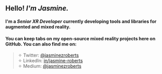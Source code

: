 ## Hello! *I'm Jasmine.* 

#### I'm a *Senior XR Developer* currently developing tools and libraries for augmented and mixed reality. 

#### You can keep tabs on my open-source mixed reality projects here on GitHub. You can also find me on:  

> ✧ Twitter: [@jasminezroberts](https://www.twitter.com/jasminezroberts)<br/>
> ✧ LinkedIn: [in/jasmine-roberts](https://www.linkedin.com/in/jasmine-roberts)<br/>
> ✧ Medium: [@jasminezroberts](https://www.medium.com/@jasminezroberts)



